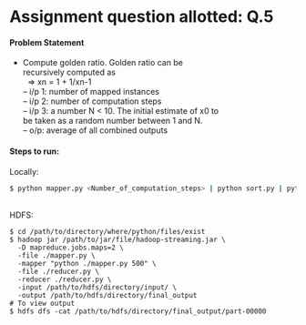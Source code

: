# Assignment question allotted: Q.5

#### Problem Statement
-  Compute golden ratio. Golden ratio can be <br>
recursively computed as<br>
&nbsp;  => xn = 1 + 1/xn-1<br>
  – i/p 1: number of mapped instances<br>
  – i/p 2: number of computation steps<br>
  – i/p 3: a number N < 10. The initial estimate of x0 to<br>
  be taken as a random number between 1 and N.<br>
  – o/p: average of all combined outputs

#### Steps to run:

Locally:
```bash
$ python mapper.py <Number_of_computation_steps> | python sort.py | python reducer.py
```
<br>
HDFS:

```
$ cd /path/to/directory/where/python/files/exist
$ hadoop jar /path/to/jar/file/hadoop-streaming.jar \
  -D mapreduce.jobs.maps=2 \
  -file ./mapper.py \
  -mapper "python ./mapper.py 500" \
  -file ./reducer.py \
  -reducer ./reducer.py \
  -input /path/to/hdfs/directory/input/ \
  -output /path/to/hdfs/directory/final_output
# To view output
$ hdfs dfs -cat /path/to/hdfs/directory/final_output/part-00000
```
